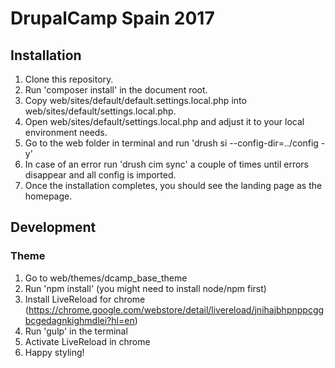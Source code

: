 # DrupalCamp Spain 2017

## Installation
1. Clone this repository.
1. Run 'composer install' in the document root.
1. Copy web/sites/default/default.settings.local.php into
   web/sites/default/settings.local.php.
1. Open web/sites/default/settings.local.php and adjust it
   to your local environment needs.
1. Go to the web folder in terminal and run 'drush si --config-dir=../config -y'
1. In case of an error run 'drush cim sync' a couple of times until errors disappear and all config is imported.
1. Once the installation completes, you should see the landing
   page as the homepage.


## Development

### Theme
1. Go to web/themes/dcamp_base_theme
1. Run 'npm install' (you might need to install node/npm first)
1. Install LiveReload for chrome (https://chrome.google.com/webstore/detail/livereload/jnihajbhpnppcggbcgedagnkighmdlei?hl=en)
1. Run 'gulp' in the terminal
1. Activate LiveReload in chrome
1. Happy styling!
